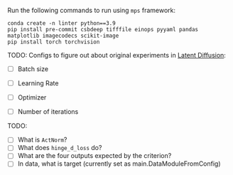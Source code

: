 Run the following commands to run using  `mps` framework:

``` 
conda create -n linter python==3.9
pip install pre-commit csbdeep tifffile einops pyyaml pandas matplotlib imagecodecs scikit-image
pip install torch torchvision
```

TODO: Configs to figure out about original experiments in [Latent Diffusion](https://github.com/CompVis/latent-diffusion/tree/main):
- [ ] Batch size 
- [ ] Learning Rate
- [ ] Optimizer
- [ ] Number of iterations


TODO: 
- [ ] What is `ActNorm`?
- [ ] What does `hinge_d_loss` do?
- [ ] What are the four outputs expected by the criterion?
- [ ] In data, what is target (currently set as main.DataModuleFromConfig)
